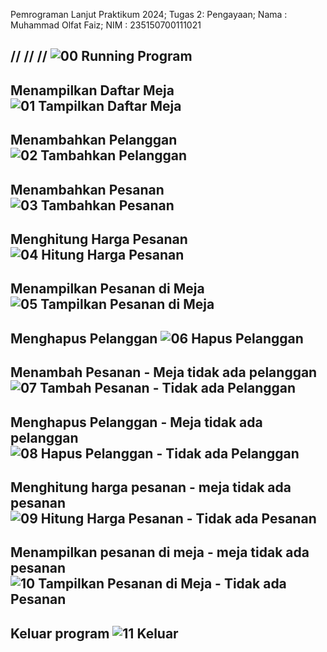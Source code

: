 Pemrograman Lanjut Praktikum 2024;
Tugas 2: Pengayaan;
Nama  : Muhammad Olfat Faiz;
NIM   : 235150700111021

// // //
![ 00   Running Program](https://github.com/PressToCode/Tugas-Pengayaan_235150700111021_MuhammadOlfatFaiz/assets/137992170/92d261f4-162c-4b1f-b504-9b5f4efa7894)
--------
Menampilkan Daftar Meja
![ 01   Tampilkan Daftar Meja](https://github.com/PressToCode/Tugas-Pengayaan_235150700111021_MuhammadOlfatFaiz/assets/137992170/ecaf6b00-5530-434c-abe1-08dead1ec152)
--------
Menambahkan Pelanggan
![ 02   Tambahkan Pelanggan](https://github.com/PressToCode/Tugas-Pengayaan_235150700111021_MuhammadOlfatFaiz/assets/137992170/3e1bd46c-73c1-47d7-8aaf-96b6b55b7941)
--------
Menambahkan Pesanan
![ 03   Tambahkan Pesanan](https://github.com/PressToCode/Tugas-Pengayaan_235150700111021_MuhammadOlfatFaiz/assets/137992170/a21febd8-a5d5-44e9-ae47-cce5e561f19c)
--------
Menghitung Harga Pesanan
![ 04   Hitung Harga Pesanan](https://github.com/PressToCode/Tugas-Pengayaan_235150700111021_MuhammadOlfatFaiz/assets/137992170/de5e19f1-3014-4b94-aca6-24ebfbf5beb7)
--------
Menampilkan Pesanan di Meja
![ 05   Tampilkan Pesanan di Meja](https://github.com/PressToCode/Tugas-Pengayaan_235150700111021_MuhammadOlfatFaiz/assets/137992170/34fa47c0-4f24-4765-904e-b666247dcd6e)
--------
Menghapus Pelanggan
![ 06   Hapus Pelanggan](https://github.com/PressToCode/Tugas-Pengayaan_235150700111021_MuhammadOlfatFaiz/assets/137992170/5bc94d88-c627-4899-897f-8ca35f66fd7e)
--------
Menambah Pesanan - Meja tidak ada pelanggan
![ 07   Tambah Pesanan - Tidak ada Pelanggan](https://github.com/PressToCode/Tugas-Pengayaan_235150700111021_MuhammadOlfatFaiz/assets/137992170/f1a4defe-1a87-498b-96d6-2a22fc116922)
--------
Menghapus Pelanggan - Meja tidak ada pelanggan
![ 08   Hapus Pelanggan - Tidak ada Pelanggan](https://github.com/PressToCode/Tugas-Pengayaan_235150700111021_MuhammadOlfatFaiz/assets/137992170/e9d649e9-f5db-4d7c-8665-ca2284e8aad5)
---------
Menghitung harga pesanan - meja tidak ada pesanan
![ 09   Hitung Harga Pesanan - Tidak ada Pesanan](https://github.com/PressToCode/Tugas-Pengayaan_235150700111021_MuhammadOlfatFaiz/assets/137992170/383204f8-e5bb-47dc-b06c-70ca738c5013)
---------
Menampilkan pesanan di meja - meja tidak ada pesanan
![ 10   Tampilkan Pesanan di Meja - Tidak ada Pesanan](https://github.com/PressToCode/Tugas-Pengayaan_235150700111021_MuhammadOlfatFaiz/assets/137992170/99b74ce6-d3ab-4d9d-9acb-f0722434dda3)
---------
Keluar program
![ 11   Keluar](https://github.com/PressToCode/Tugas-Pengayaan_235150700111021_MuhammadOlfatFaiz/assets/137992170/fead9aa3-7ca9-4748-9534-0c2ba16d0045)
---------
